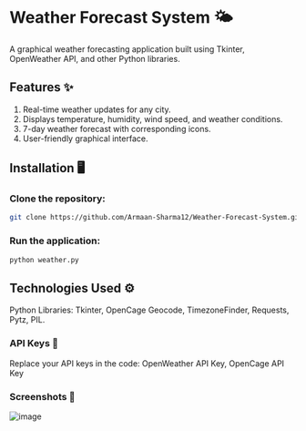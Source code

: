 # Weather Forecast System 🌤️
A graphical weather forecasting application built using Tkinter, OpenWeather API, and other Python libraries.
## Features ✨
1. Real-time weather updates for any city.
2. Displays temperature, humidity, wind speed, and weather conditions.
3. 7-day weather forecast with corresponding icons.
4. User-friendly graphical interface.
## Installation 🖥️
### Clone the repository:
```bash
git clone https://github.com/Armaan-Sharma12/Weather-Forecast-System.git
```
### Run the application:
```bash
python weather.py
```
## Technologies Used ⚙️
Python Libraries: Tkinter, OpenCage Geocode, TimezoneFinder, Requests, Pytz, PIL.

### API Keys 🔑
Replace your API keys in the code:
   OpenWeather API Key, 
   OpenCage API Key

### Screenshots 📸
![image](https://github.com/user-attachments/assets/667895ba-650b-43d2-a46c-d5ae2e01aa0d)



